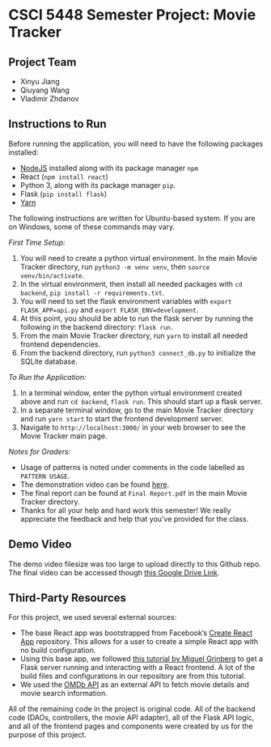 # CSCI 5448 Semester Project: Movie Tracker

## Project Team
* Xinyu Jiang
* Qiuyang Wang
* Vladimir Zhdanov

## Instructions to Run
Before running the application, you will need to have the following packages installed:
* [NodeJS](https://nodejs.org/en/) installed along with its package manager `npm` 
* React (`npm install react`)
* Python 3, along with its package manager `pip`.
* Flask (`pip install flask`)
* [Yarn](https://classic.yarnpkg.com/en/docs/install)

The following instructions are written for Ubuntu-based system. If you are on Windows, some of these commands may vary.

*First Time Setup:*
1. You will need to create a python virtual environment. In the main Movie Tracker directory, run `python3 -m venv venv`, then `source venv/bin/activate`.
2. In the virtual environment, then install all needed packages with `cd backend`, `pip install -r requirements.txt`.
3. You will need to set the flask environment variables with `export FLASK_APP=api.py` and `export FLASK_ENV=development`.
4. At this point, you should be able to run the flask server by running the following in the backend directory: `flask run`.
5. From the main Movie Tracker directory, run `yarn` to install all needed frontend dependencies.
6. From the backend directory, run `python3 connect_db.py` to initialize the SQLite database.

*To Run the Application:*
1. In a terminal window, enter the python virtual environment created above and run `cd backend`, `flask run`. This should start up a flask server.
2. In a separate terminal window, go to the main Movie Tracker directory and run `yarn start` to start the frontend development server.
3. Navigate to `http://localhost:3000/` in your web browser to see the Movie Tracker main page.

*Notes for Graders:*
* Usage of patterns is noted under comments in the code labelled as `PATTERN USAGE`.
* The demonstration video can be found [here](https://drive.google.com/file/d/1FwtBpvNOGVkDjBGiU7YztI-VLHfw-uhQ/view?usp=sharing).
* The final report can be found at `Final Report.pdf` in the main Movie Tracker directory.
* Thanks for all your help and hard work this semester! We really appreciate the feedback and help that you've provided for the class.

## Demo Video
The demo video filesize was too large to upload directly to this Github repo. The final video can be accessed though [this Google Drive Link](https://drive.google.com/file/d/1FwtBpvNOGVkDjBGiU7YztI-VLHfw-uhQ/view?usp=sharing).

## Third-Party Resources
For this project, we used several external sources:
* The base React app was bootstrapped from Facebook’s [Create React App](https://github.com/facebook/create-react-app) repository. This allows for a user to create a simple React app with no build configuration.
* Using this base app, we followed [this tutorial by Miguel Grinberg](https://blog.miguelgrinberg.com/post/how-to-create-a-react--flask-project) to get a Flask server running and interacting with a React frontend. A lot of the build files and configurations in our repository are from this tutorial.
* We used the [OMDb API](https://www.omdbapi.com/) as an external API to fetch movie details and movie search information.

All of the remaining code in the project is original code. All of the backend code (DAOs, controllers, the movie API adapter), all of the Flask API logic, and all of the frontend pages and components were created by us for the purpose of this project.

